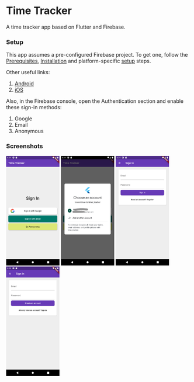 # Time Tracker

A time tracker app based on Flutter and Firebase.

### Setup

This app assumes a pre-configured Firebase project.
To get one, follow the [Prerequisites](https://firebase.flutter.dev/docs/overview#prerequisites), [Installation](https://firebase.flutter.dev/docs/overview#installation) and platform-specific [setup](https://firebase.flutter.dev/docs/overview#platform-setup) steps.

Other useful links:
1. [Android](https://firebase.google.com/docs/android/setup)
2. [iOS](https://firebase.google.com/docs/ios/setup)

Also, in the Firebase console, open the Authentication section and enable these sign-in methods:
1. Google
2. Email
3. Anonymous

### Screenshots

<p>
<img src="images/signin.png" height="300em" />
<img src="images/google_signin.png" height="300em" />
<img src="images/email_signin.png" height="300em" />
<img src="images/email_register.png" height="300em" />
</p>